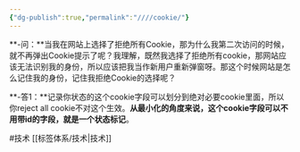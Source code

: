 ```yaml
---
{"dg-publish":true,"permalink":"////cookie/"}
---
```


**-问：**当我在网站上选择了拒绝所有Cookie，那为什么我第二次访问的时候，就不再弹出Cookie提示了呢？我理解，既然我选择了拒绝所有cookie，那网站应该无法识别我的身份，所以应该把我当作新用户重新弹窗呀。那这个时候网站是怎么记住我的身份，记住我拒绝Cookie的选择呢？

**-答1：**记录你状态的这个cookie字段可以划分到绝对必要cookie里面，所以你reject all cookie不对这个生效。**从最小化的角度来说，这个cookie字段可以不用带id的字段，就是一个状态标记**。

#技术 
[[标签体系/技术\|技术]]